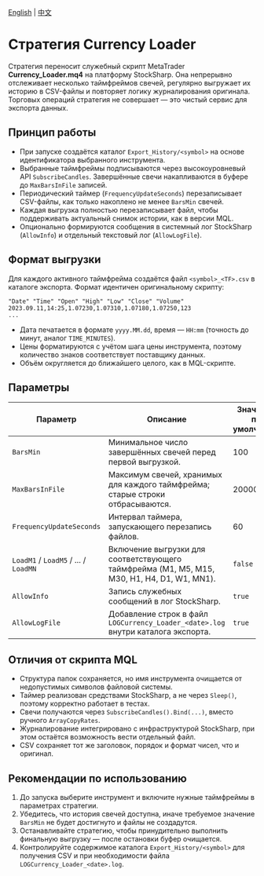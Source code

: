 [English](README.md) | [中文](README_cn.md)

# Стратегия Currency Loader

Стратегия переносит служебный скрипт MetaTrader **Currency_Loader.mq4** на платформу StockSharp.
Она непрерывно отслеживает несколько таймфреймов свечей, регулярно выгружает их историю в CSV-файлы
и повторяет логику журналирования оригинала. Торговых операций стратегия не совершает — это чистый сервис для экспорта данных.

## Принцип работы

- При запуске создаётся каталог `Export_History/<symbol>` на основе идентификатора выбранного инструмента.
- Выбранные таймфреймы подписываются через высокоуровневый API `SubscribeCandles`. Завершённые свечи накапливаются в буфере до `MaxBarsInFile` записей.
- Периодический таймер (`FrequencyUpdateSeconds`) перезаписывает CSV-файлы, как только накоплено не менее `BarsMin` свечей.
- Каждая выгрузка полностью перезаписывает файл, чтобы поддерживать актуальный снимок истории, как в версии MQL.
- Опционально формируются сообщения в системный лог StockSharp (`AllowInfo`) и отдельный текстовый лог (`AllowLogFile`).

## Формат выгрузки

Для каждого активного таймфрейма создаётся файл `<symbol>_<TF>.csv` в каталоге экспорта. Формат идентичен оригинальному скрипту:

```
"Date" "Time" "Open" "High" "Low" "Close" "Volume"
2023.09.11,14:25,1.07230,1.07310,1.07180,1.07250,123
...
```

- Дата печатается в формате `yyyy.MM.dd`, время — `HH:mm` (точность до минут, аналог `TIME_MINUTES`).
- Цены форматируются с учётом шага цены инструмента, поэтому количество знаков соответствует поставщику данных.
- Объём округляется до ближайшего целого, как в MQL-скрипте.

## Параметры

| Параметр | Описание | Значение по умолчанию |
| --- | --- | --- |
| `BarsMin` | Минимальное число завершённых свечей перед первой выгрузкой. | 100 |
| `MaxBarsInFile` | Максимум свечей, хранимых для каждого таймфрейма; старые строки отбрасываются. | 20000 |
| `FrequencyUpdateSeconds` | Интервал таймера, запускающего перезапись файлов. | 60 |
| `LoadM1` / `LoadM5` / ... / `LoadMN` | Включение выгрузки для соответствующего таймфрейма (M1, M5, M15, M30, H1, H4, D1, W1, MN1). | `false` |
| `AllowInfo` | Запись служебных сообщений в лог StockSharp. | `true` |
| `AllowLogFile` | Добавление строк в файл `LOGCurrency_Loader_<date>.log` внутри каталога экспорта. | `true` |

## Отличия от скрипта MQL

- Структура папок сохраняется, но имя инструмента очищается от недопустимых символов файловой системы.
- Таймер реализован средствами StockSharp, а не через `Sleep()`, поэтому корректно работает в тестах.
- Свечи получаются через `SubscribeCandles().Bind(...)`, вместо ручного `ArrayCopyRates`.
- Журналирование интегрировано с инфраструктурой StockSharp, при этом остаётся возможность вести отдельный файл.
- CSV сохраняет тот же заголовок, порядок и формат чисел, что и оригинал.

## Рекомендации по использованию

1. До запуска выберите инструмент и включите нужные таймфреймы в параметрах стратегии.
2. Убедитесь, что история свечей доступна, иначе требуемое значение `BarsMin` не будет достигнуто и файлы не создадутся.
3. Останавливайте стратегию, чтобы принудительно выполнить финальную выгрузку — после остановки буфер очищается.
4. Контролируйте содержимое каталога `Export_History/<symbol>` для получения CSV и при необходимости файла `LOGCurrency_Loader_<date>.log`.
